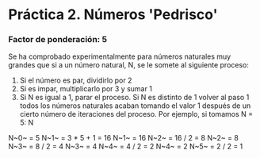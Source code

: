 # Práctica 2. Números 'Pedrisco'
### Factor de ponderación: 5
Se ha comprobado experimentalmente para números naturales muy grandes que si a un número natural, N, se le somete al siguiente proceso:
 1. Si el número es par, dividirlo por 2
 2. Si es impar, multiplicarlo por 3 y sumar 1
 3. Si N es igual a 1, parar el proceso. Si N es distinto de 1 volver al paso 1
todos los números naturales acaban tomando el valor 1 después de un cierto número de iteraciones del proceso. Por ejemplo, si tomamos N = 5:
N

N~0~ = 5  N~1~ = 3 * 5 + 1 = 16
N~1~ = 16 N~2~ = 16 / 2 = 8
N~2~ = 8 N~3~ = 8 / 2 = 4
N~3~ = 4 N~4~ = 4 / 2 = 2
N~4~ = 2 N~5~ = 2 / 2 = 1
<!--stackedit_data:
eyJoaXN0b3J5IjpbMTQ3NzM3NzU0Myw0MjYzNjAwNTFdfQ==
-->